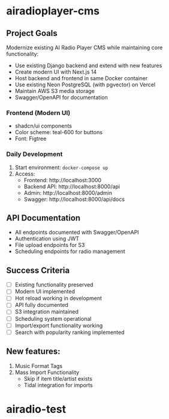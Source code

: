 # airadioplayer-cms

## Project Goals

Modernize existing AI Radio Player CMS while maintaining core functionality:

- Use existing Django backend and extend with new features
- Create modern UI with Next.js 14
- Host backend and frontend in same Docker container
- Use existing Neon PostgreSQL (with pgvector) on Vercel
- Maintain AWS S3 media storage
- Swagger/OpenAPI for documentation

### Frontend (Modern UI)
- shadcn/ui components
- Color scheme: teal-600 for buttons
- Font: Figtree

### Daily Development

1. Start environment: `docker-compose up`
2. Access:
   - Frontend: http://localhost:3000
   - Backend API: http://localhost:8000/api
   - Admin: http://localhost:8000/admin
   - Swagger: http://localhost:8000/api/docs

## API Documentation
- All endpoints documented with Swagger/OpenAPI
- Authentication using JWT
- File upload endpoints for S3
- Scheduling endpoints for radio management

## Success Criteria

- [ ] Existing functionality preserved
- [ ] Modern UI implemented
- [ ] Hot reload working in development
- [ ] API fully documented
- [ ] S3 integration maintained
- [ ] Scheduling system operational
- [ ] Import/export functionality working
- [ ] Search with popularity ranking implemented

## New features:

1. Music Format Tags
2. Mass Import Functionality
   - Skip if item title/artist exists
   - Tidal integration for imports

# airadio-test
